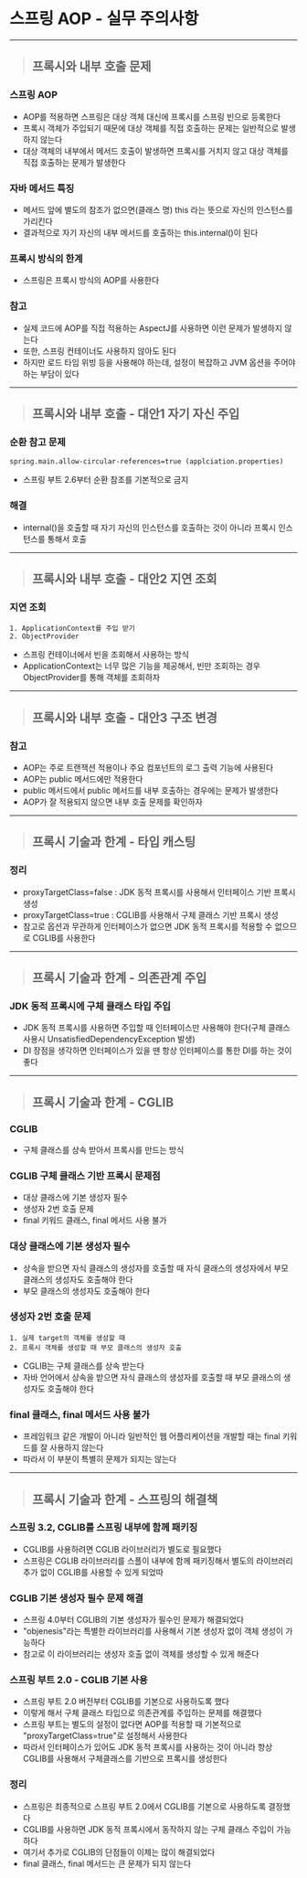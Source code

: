 
# 스프링 AOP - 실무 주의사항

----------------------------------------------------------------------------------------------------------------------------------

> ## 프록시와 내부 호출 문제

### 스프링 AOP
- AOP를 적용하면 스프링은 대상 객체 대신에 프록시를 스프링 빈으로 등록한다
- 프록시 객체가 주입되기 때문에 대상 객체를 직접 호출하는 문제는 일반적으로 발생하지 않는다
- 대상 객체의 내부에서 메서드 호출이 발생하면 프록시를 거치지 않고 대상 객체를 직접 호출하는 문제가 발생한다


### 자바 메서드 특징
- 메서드 앞에 별도의 참조가 없으면(클래스 명) this 라는 뜻으로 자신의 인스턴스를 가리킨다
- 결과적으로 자기 자신의 내부 메서드를 호출하는 this.internal()이 된다


### 프록시 방식의 한계
- 스프링은 프록시 방식의 AOP를 사용한다


### 참고
- 실제 코드에 AOP를 직접 적용하는 AspectJ를 사용하면 이런 문제가 발생하지 않는다
- 또한, 스프링 컨테이너도 사용하지 않아도 된다
- 하지만 로드 타임 위빙 등을 사용해야 하는데, 설정이 복잡하고 JVM 옵션을 주어야 하는 부담이 있다

----------------------------------------------------------------------------------------------------------------------------------

> ## 프록시와 내부 호출 - 대안1 자기 자신 주입

### 순환 참고 문제
    spring.main.allow-circular-references=true (applciation.properties)
- 스프링 부트 2.6부터 순환 참조를 기본적으로 금지


### 해결
- internal()을 호출할 때 자기 자신의 인스턴스를 호출하는 것이 아니라 프록시 인스턴스를 통해서 호출

----------------------------------------------------------------------------------------------------------------------------------

> ## 프록시와 내부 호출 - 대안2 지연 조회

### 지연 조회 
    1. ApplicationContext를 주입 받기
    2. ObjectProvider
- 스프링 컨테이너에서 빈을 조회해서 사용하는 방식
- ApplicationContext는 너무 많은 기능을 제공해서, 빈만 조회하는 경우 ObjectProvider를 통해 객체를 조회하자

----------------------------------------------------------------------------------------------------------------------------------

> ## 프록시와 내부 호출 - 대안3 구조 변경

### 참고
- AOP는 주로 트랜잭션 적용이나 주요 컴포넌트의 로그 출력 기능에 사용된다
- AOP는 public 메서드에만 적용한다
- public 메서드에서 public 메서드를 내부 호출하는 경우에는 문제가 발생한다
- AOP가 잘 적용되지 않으면 내부 호출 문제를 확인하자

----------------------------------------------------------------------------------------------------------------------------------

> ## 프록시 기술과 한계 - 타입 캐스팅

### 정리
- proxyTargetClass=false : JDK 동적 프록시를 사용해서 인터페이스 기반 프록시 생성
- proxyTargetClass=true : CGLIB를 사용해서 구체 클래스 기반 프록시 생성
- 참고로 옵션과 무관하게 인터페이스가 없으면 JDK 동적 프록시를 적용할 수 없으므로 CGLIB를 사용한다

----------------------------------------------------------------------------------------------------------------------------------

> ## 프록시 기술과 한계 - 의존관계 주입

### JDK 동적 프록시에 구체 클래스 타입 주입
- JDK 동적 프록시를 사용하면 주입할 때 인터페이스만 사용해야 한다(구체 클래스 사용시 UnsatisfiedDependencyException 발생)
- DI 장점을 생각하면 인터페이스가 있을 땐 항상 인터페이스를 통한 DI를 하는 것이 좋다

----------------------------------------------------------------------------------------------------------------------------------

> ## 프록시 기술과 한계 - CGLIB

### CGLIB
- 구체 클래스를 상속 받아서 프록시를 만드는 방식


### CGLIB 구체 클래스 기반 프록시 문제점
- 대상 클래스에 기본 생성자 필수
- 생성자 2번 호출 문제
- final 키워드 클래스, final 메서드 사용 불가


### 대상 클래스에 기본 생성자 필수
- 상속을 받으면 자식 클래스의 생성자를 호출할 때 자식 클래스의 생성자에서 부모 클래스의 생성자도 호출해야 한다
- 부모 클래스의 생성자도 호출해야 한다


### 생성자 2번 호출 문제
    1. 실제 target의 객체를 생성할 때
    2. 프록시 객체를 생성할 때 부모 클래스의 생성자 호출
- CGLIB는 구체 클래스를 상속 받는다
- 자바 언어에서 상속을 받으면 자식 클래스의 생성자를 호출할 때 부모 클래스의 생성자도 호출해야 한다


### final 클래스, final 메서드 사용 불가
- 프레임워크 같은 개발이 아니라 일반적인 웹 어플리케이션을 개발할 때는 final 키워드를 잘 사용하지 않는다
- 따라서 이 부분이 특별히 문제가 되지는 않는다

----------------------------------------------------------------------------------------------------------------------------------

> ## 프록시 기술과 한계 - 스프링의 해결책

### 스프링 3.2, CGLIB를 스프링 내부에 함께 패키징
- CGLIB를 사용하려면 CGLIB 라이브러리가 별도로 필요했다
- 스프링은 CGLIB 라이브러리를 스플이 내부에 함께 패키징해서 별도의 라이브러리 추가 없이 CGLIB를 사용할 수 있게 되었따


### CGLIB 기본 생성자 필수 문제 해결
- 스프링 4.0부터 CGLIB의 기본 생성자가 필수인 문제가 해결되었다
- "objenesis"라는 특별한 라이브러리를 사용해서 기본 생성자 없이 객체 생성이 가능하다
- 참고로 이 라이브러리는 생성자 호출 없이 객체를 생성할 수 있게 해준다


### 스프링 부트 2.0 - CGLIB 기본 사용
- 스프링 부트 2.0 버전부터 CGLIB를 기본으로 사용하도록 했다
- 이렇게 해서 구체 클래스 타입으로 의존관계를 주입하는 문제를 해결했다
- 스프링 부트는 별도의 설정이 없다면 AOP를 적용할 때 기본적으로 "proxyTargetClass=true"로 설정해서 사용한다
- 따라서 인터페이스가 있어도 JDK 동적 프록시를 사용하는 것이 아니라 항상 CGLIB를 사용해서 구체클래스를 기반으로 프록시를 생성한다


### 정리
- 스프링은 최종적으로 스프링 부트 2.0에서 CGLIB를 기본으로 사용하도록 결정했다
- CGLIB를 사용하면 JDK 동적 프록시에서 동작하지 않는 구체 클래스 주입이 가능하다
- 여기서 추가로 CGLIB의 단점들이 이제는 많이 해결되었다
- final 클래스, final 메서드는 큰 문제가 되지 않는다

















